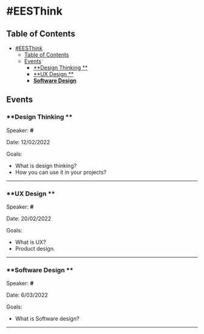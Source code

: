 # #EESThink

## Table of Contents
- [#EESThink](#EESThink)
  - [Table of Contents](#table-of-contents)
  - [Events](#events)
    - [**Design Thinking **](#designthinking)
    - [**UX Design **](#uxdesign)
    - [**Software Design**](#softwaredesign)

## Events

### **Design Thinking **


Speaker: **#** 

Date: 12/02/2022 

Goals: 

  - What is design thinking?
  - How you can use it in your projects?

---
### **UX Design **


Speaker: **#** 

Date: 20/02/2022 

Goals: 

  - What is UX?
  - Product design.


---
### **Software Design **


Speaker: **#** 

Date: 6/03/2022 

Goals: 

  - What is Software design?
  


---




